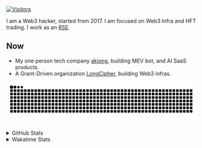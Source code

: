<!-- markdownlint-disable MD041 MD010 MD033 -->
[![Visitors](https://api.visitorbadge.io/api/daily?path=Akagi201%2FAkagi201&label=Visitors%20Today&countColor=%2337d67a)](https://visitorbadge.io/status?path=Akagi201%2FAkagi201)

I am a Web3 hacker, started from 2017. I am focused on Web3 Infra and HFT trading.
I work as an [RSE](https://us-rse.org/about/what-is-an-rse/).

## Now

* My one person tech company [akjong](https://github.com/akjong), building MEV bot, and AI SaaS products.
* A Grant-Driven organization [LongCipher](https://github.com/longcipher), building Web3 infras.

[![github contribution grid snake animation](https://raw.githubusercontent.com/Akagi201/Akagi201/output/github-contribution-grid-snake.svg#gh-light-mode-only)](https://github.com/Akagi201)

<details>
<summary>GitHub Stats</summary>
  <a href="https://github.com/Akagi201"><img alt="Profile Detail" src="https://raw.githubusercontent.com/Akagi201/Akagi201/master/profile-summary-card-output/dracula/0-profile-details.svg" /></a>
  <a href="https://github.com/Akagi201"><img alt="Github Stats" src="https://raw.githubusercontent.com/Akagi201/Akagi201/master/profile-summary-card-output/dracula/3-stats.svg" /></a>
  <a href="https://github.com/Akagi201"><img alt="Lang By Commits" src="https://raw.githubusercontent.com/Akagi201/Akagi201/master/profile-summary-card-output/dracula/2-most-commit-language.svg" /></a>
</details>

<details>
<summary>Wakatime Stats</summary>
<br>

<!--START_SECTION:waka-->

```txt
From: 08 July 2025 - To: 15 July 2025

Total Time: 71 hrs 17 mins

Other                      35 hrs 33 mins  ████████████▒░░░░░░░░░░░░   49.87 %
Rust                       12 hrs 53 mins  ████▓░░░░░░░░░░░░░░░░░░░░   18.07 %
sh                         12 hrs 7 mins   ████▒░░░░░░░░░░░░░░░░░░░░   17.01 %
Markdown                   4 hrs 14 mins   █▒░░░░░░░░░░░░░░░░░░░░░░░   05.95 %
TOML                       2 hrs 4 mins    ▓░░░░░░░░░░░░░░░░░░░░░░░░   02.91 %
SQL                        2 hrs 4 mins    ▓░░░░░░░░░░░░░░░░░░░░░░░░   02.90 %
TypeScript                 46 mins         ▒░░░░░░░░░░░░░░░░░░░░░░░░   01.08 %
Python                     23 mins         ░░░░░░░░░░░░░░░░░░░░░░░░░   00.54 %
YAML                       19 mins         ░░░░░░░░░░░░░░░░░░░░░░░░░   00.46 %
INI                        14 mins         ░░░░░░░░░░░░░░░░░░░░░░░░░   00.35 %
```

<!--END_SECTION:waka-->

</details>
